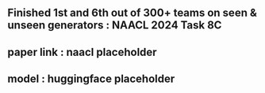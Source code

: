 ## Finished 1st and 6th out of 300+ teams on seen & unseen generators : NAACL 2024 Task 8C       

## paper link : naacl placeholder
## model      : huggingface placeholder
